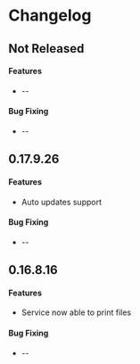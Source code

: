 Changelog
=========

## Not Released
#### Features
 * --

#### Bug Fixing
 * --

## 0.17.9.26
#### Features
 * Auto updates support

#### Bug Fixing
 * --

## 0.16.8.16
#### Features
 * Service now able to print files

#### Bug Fixing
 * --
